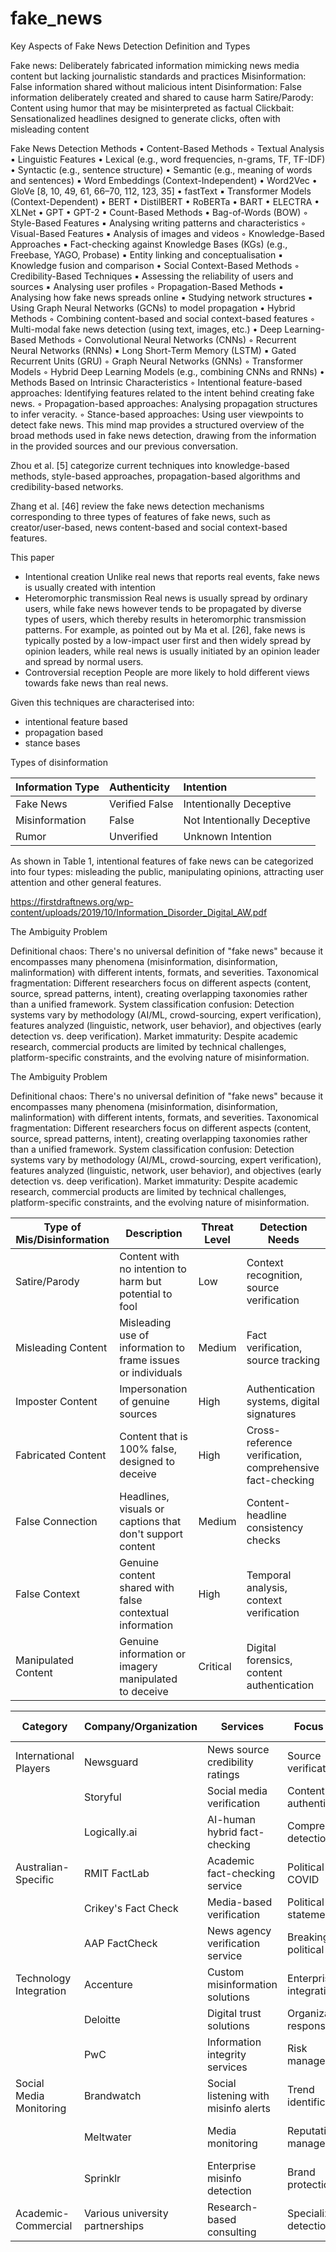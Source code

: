 # fake_news


Key Aspects of Fake News Detection
Definition and Types

Fake news: Deliberately fabricated information mimicking news media content but lacking journalistic standards and practices
Misinformation: False information shared without malicious intent
Disinformation: False information deliberately created and shared to cause harm
Satire/Parody: Content using humor that may be misinterpreted as factual
Clickbait: Sensationalized headlines designed to generate clicks, often with misleading content


Fake News Detection Methods
•
Content-Based Methods
◦
Textual Analysis
▪
Linguistic Features
•
Lexical (e.g., word frequencies, n-grams, TF, TF-IDF)
•
Syntactic (e.g., sentence structure)
•
Semantic (e.g., meaning of words and sentences)
▪
Word Embeddings (Context-Independent)
•
Word2Vec
•
GloVe [8, 10, 49, 61, 66–70, 112, 123, 35]
•
fastText
▪
Transformer Models (Context-Dependent)
•
BERT
•
DistilBERT
•
RoBERTa
•
BART
•
ELECTRA
•
XLNet
•
GPT
•
GPT-2
▪
Count-Based Methods
•
Bag-of-Words (BOW)
◦
Style-Based Features
▪
Analysing writing patterns and characteristics
◦
Visual-Based Features
▪
Analysis of images and videos
◦
Knowledge-Based Approaches
▪
Fact-checking against Knowledge Bases (KGs) (e.g., Freebase, YAGO, Probase)
▪
Entity linking and conceptualisation
▪
Knowledge fusion and comparison
•
Social Context-Based Methods
◦
Credibility-Based Techniques
▪
Assessing the reliability of users and sources
▪
Analysing user profiles
◦
Propagation-Based Methods
▪
Analysing how fake news spreads online
▪
Studying network structures
▪
Using Graph Neural Networks (GCNs) to model propagation
•
Hybrid Methods
◦
Combining content-based and social context-based features
◦
Multi-modal fake news detection (using text, images, etc.)
•
Deep Learning-Based Methods
◦
Convolutional Neural Networks (CNNs)
◦
Recurrent Neural Networks (RNNs)
▪
Long Short-Term Memory (LSTM)
▪
Gated Recurrent Units (GRU)
◦
Graph Neural Networks (GNNs)
◦
Transformer Models
◦
Hybrid Deep Learning Models (e.g., combining CNNs and RNNs)
•
Methods Based on Intrinsic Characteristics
◦
Intentional feature-based approaches: Identifying features related to the intent behind creating fake news.
◦
Propagation-based approaches: Analysing propagation structures to infer veracity.
◦
Stance-based approaches: Using user viewpoints to detect fake news.
This mind map provides a structured overview of the broad methods used in fake news detection, drawing from the information in the provided sources and our previous conversation.



Zhou et al. [5] categorize current techniques into knowledge-based methods, style-based approaches, propagation-based algorithms and credibility-based networks. 

Zhang et al. [46] review the fake news detection mechanisms corresponding to three types of features of fake news, such as creator/user-based, news content-based and social context-based features.

This paper

- Intentional creation
  Unlike real news that reports real events, fake news is usually created with intention
- Heteromorphic transmission
  Real news is usually spread by ordinary users, while fake news however tends to be propagated by diverse types of users, which thereby results in heteromorphic transmission patterns. For example, as pointed out by Ma et al. [26], fake news is typically posted by a low-impact user first and then widely spread by opinion leaders, while real news is usually initiated by an opinion leader and spread by normal users.
- Controversial reception
People are more likely to hold different views towards fake news than real news. 


Given this techniques are characterised into:
- intentional feature based
- propagation based
- stance bases


Types of disinformation

| Information Type | Authenticity    | Intention                   |
|:----------------|:----------------|:----------------------------|
| Fake News       | Verified False  | Intentionally Deceptive     |
| Misinformation  | False           | Not Intentionally Deceptive |
| Rumor           | Unverified      | Unknown Intention           |

As shown in Table 1, intentional features of fake news can be categorized into four types: misleading the public, manipulating opinions, attracting user attention and other general features.


https://firstdraftnews.org/wp-content/uploads/2019/10/Information_Disorder_Digital_AW.pdf



The Ambiguity Problem

Definitional chaos: There's no universal definition of "fake news" because it encompasses many phenomena (misinformation, disinformation, malinformation) with different intents, formats, and severities.
Taxonomical fragmentation: Different researchers focus on different aspects (content, source, spread patterns, intent), creating overlapping taxonomies rather than a unified framework.
System classification confusion: Detection systems vary by methodology (AI/ML, crowd-sourcing, expert verification), features analyzed (linguistic, network, user behavior), and objectives (early detection vs. deep verification).
Market immaturity: Despite academic research, commercial products are limited by technical challenges, platform-specific constraints, and the evolving nature of misinformation.

The Ambiguity Problem

Definitional chaos: There's no universal definition of "fake news" because it encompasses many phenomena (misinformation, disinformation, malinformation) with different intents, formats, and severities.
Taxonomical fragmentation: Different researchers focus on different aspects (content, source, spread patterns, intent), creating overlapping taxonomies rather than a unified framework.
System classification confusion: Detection systems vary by methodology (AI/ML, crowd-sourcing, expert verification), features analyzed (linguistic, network, user behavior), and objectives (early detection vs. deep verification).
Market immaturity: Despite academic research, commercial products are limited by technical challenges, platform-specific constraints, and the evolving nature of misinformation.


| Type of Mis/Disinformation | Description | Threat Level | Detection Needs |
|----------------------------|-------------|--------------|-----------------|
| Satire/Parody | Content with no intention to harm but potential to fool | Low | Context recognition, source verification |
| Misleading Content | Misleading use of information to frame issues or individuals | Medium | Fact verification, source tracking |
| Imposter Content | Impersonation of genuine sources | High | Authentication systems, digital signatures |
| Fabricated Content | Content that is 100% false, designed to deceive | High | Cross-reference verification, comprehensive fact-checking |
| False Connection | Headlines, visuals or captions that don't support content | Medium | Content-headline consistency checks |
| False Context | Genuine content shared with false contextual information | High | Temporal analysis, context verification |
| Manipulated Content | Genuine information or imagery manipulated to deceive | Critical | Digital forensics, content authentication |



| Category | Company/Organization | Services | Focus Areas | Australian Presence |
|----------|----------------------|----------|-------------|---------------------|
| International Players | Newsguard | News source credibility ratings | Source verification | Australian media coverage |
| | Storyful | Social media verification | Content authenticity | Sydney office |
| | Logically.ai | AI-human hybrid fact-checking | Comprehensive detection | Australian clients |
| Australian-Specific | RMIT FactLab | Academic fact-checking service | Political claims, COVID | Melbourne-based |
| | Crikey's Fact Check | Media-based verification | Political statements | Australian-owned |
| | AAP FactCheck | News agency verification service | Breaking news, political claims | National coverage |
| Technology Integration | Accenture | Custom misinformation solutions | Enterprise integration | Multiple AU offices |
| | Deloitte | Digital trust solutions | Organizational response | National presence |
| | PwC | Information integrity services | Risk management | Major cities |
| Social Media Monitoring | Brandwatch | Social listening with misinfo alerts | Trend identification | Australian operations |
| | Meltwater | Media monitoring | Reputation management | Sydney, Melbourne offices |
| | Sprinklr | Enterprise misinfo detection | Brand protection | Australian clients |
| Academic-Commercial | Various university partnerships | Research-based consulting | Specialized detection | Nationally distributed |

